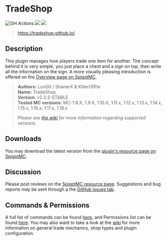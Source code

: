 # TradeShop

![GH Actions](https://github.com/Tradeshop/TradeShop/workflows/Java%20CI%20with%20Maven/badge.svg)
[![](https://jitci.com/gh/Tradeshop/TradeShop/svg)](https://jitci.com/gh/Tradeshop/TradeShop)
[![](https://jitpack.io/v/Tradeshop/TradeShop.svg)](https://jitpack.io/#Tradeshop/TradeShop)

> https://tradeshop.github.io/

## Description
This plugin manages how players trade one item for another. The concept behind it is very simple, you just place a chest and a sign on top, then write all the information on the sign. A more visually pleasing introduction is offered on the [Overview page on SpigotMC](https://www.spigotmc.org/resources/32762/).

> **Authors:** Lori00 / ShanerX & KillerOfPie<br/>
> **Name:** TradeShop<br/>
> **Version:** v2.3.2-STABLE<br/>
> **Tested MC versions:** MC-1.8.X, 1.9.X, 1.10.X, 1.11.x, 1.12.x, 1.13.x, 1.14.x, 1.15.x, 1.16.x, 1.17.x, 1.18.x <br/>

>*Please see [the wiki](https://github.com/Tradeshop/TradeShop/wiki/Version-Support) for more information regarding supported versions.*

## Downloads
You may download the latest version from the [plugin's resource page on SpigotMC](https://www.spigotmc.org/resources/32762/).

## Discussion
Please post reviews on the [SpigotMC resource page](https://www.spigotmc.org/resources/32762/). Suggestions and bug reports may be sent through a the [GitHub issues tab](https://github.com/SparklingComet/TradeShop/issues).

## Commands & Permissions
A full list of commands can be found [here](https://github.com/ShanerX/TradeShop/wiki/Commands), and Permissions list can be found [here](https://github.com/ShanerX/TradeShop/wiki/Permissions). You may also want to take a look at the [wiki](https://github.com/SparklingComet/TradeShop/wiki/) for more information on general trade mechanics, shop types and plugin configuration.
